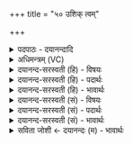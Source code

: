 +++
title = "५० उशिक् त्वम्"

+++
<details><summary>पदपाठः - दयानन्दादि</summary>

उ॒शिक्। त्वम्। दे॒व॒। सो॒म॒। अ॒ग्नेः। प्रि॒यम्। पाथः॑। अपि॑। इ॒हि॒। व॒शी। त्वम्। दे॒व। सो॒म॒। इन्द्र॑स्य। प्रि॒यम्। पाथः॑। अपि॑। इ॒हि॒। अ॒स्मत्स॒खेत्य॒स्मत्ऽसखा॑। त्वम्। दे॒व॒। सो॒म॒। विश्वे॑षाम्। दे॒वाना॑म्। प्रि॒यम्। पाथः॑। अपि॑। इ॒हि॒। ५०।
</details>

<details><summary>अधिमन्त्रम् (VC)</summary>

- प्रजापतयो देवताः
- देवा ऋषयः
- भुरिग् आर्षी जगती
- निषादः
</details>

<details><summary>दयानन्द-सरस्वती (हि) - विषयः</summary>

फिर प्रकारान्तर से राजविषय को अगले मन्त्र में कहा है ॥
</details>

<details><summary>दयानन्द-सरस्वती (हि) - पदार्थः</summary>

पदार्थान्वयभाषाः -  हे (देव) दिव्यगुणसम्पन्न (सोम) समस्त ऐश्वर्य्ययुक्त राजन् ! आप (उशिक्) अति मनोहर होके (अग्नेः) उत्तम विद्वान् के (प्रियम्) प्रेम उत्पन्न करानेवाले (पाथः) रक्षायोग्य व्यवहार को (अपि) निश्चय से (इहि) प्राप्त करो और जानो। हे (देव) दानशील (सोम) हर एक प्रकार से ऐश्वर्य्य की उन्नति करानेवाले ! आप (वशी) जितेन्द्रिय होकर (इन्द्रस्य) परमैश्वर्य्यवाले धार्म्मिक जन के (प्रियम्) प्रेम उत्पन्न करानेवाले (पाथः) जानने योग्य कर्म को (अपि) निश्चय से (इहि) जानो। हे (देव) समस्त विद्याओं में प्रकाशमान (सोम) ऐश्वर्य्ययुक्त ! आप (अस्मत्सखा) हम लोग जिनके मित्र हैं, ऐसे आप होकर (विश्वेषाम्) समस्त (देवानाम्) विद्वानों के प्रेम उत्पन्न करानेहारे (पाथः) विज्ञान के आचरण को (अपि) निश्चय से (इहि) प्राप्त हो तथा जानो ॥५०॥
</details>

<details><summary>दयानन्द-सरस्वती (हि) - भावार्थः</summary>

भावार्थभाषाः -  राजा, राजपुरुष, सभासद् तथा अन्य सब सज्जनों को उचित है कि पुरुषार्थ अच्छे-अच्छे नियम और मित्रभाव से धार्म्मिक वेद के पारगन्ता विद्वानों के मार्ग को चलें, क्योंकि उनके तुल्य आचरण किये विना कोई विद्या, धर्म्म, सब से एक प्रीतिभाव और ऐश्वर्य्य को नहीं पा सकता है ॥५०॥
</details>

<details><summary>दयानन्द-सरस्वती (सं) - विषयः</summary>

पुनः प्रकारान्तरेण राजविषयमाह ॥
</details>

<details><summary>दयानन्द-सरस्वती (सं) - पदार्थः</summary>

पदार्थान्वयभाषाः -  हे देव सोम राजन् ! त्वमुशिग्भवन्नग्नेः प्रियम्पाथोऽपीहि। हे देव सोम ! त्वं वशी भूत्वेन्द्रस्य प्रियम्पाथोऽपीहि। हे देव सोम ! त्वमस्मत्सखा विश्वेषां देवानां प्रियं पाथोऽपीहि ॥५०॥
</details>

<details><summary>दयानन्द-सरस्वती (सं) - भावार्थः</summary>

भावार्थभाषाः -  राज्ञो राजपुरुषाणां सभ्यानां चोचितमस्ति पुरुषार्थेन संयमेन मित्रतया धार्म्मिकाणां वेदपारगानां मार्गे गच्छेयुर्नहि सत्पुरुषसङ्गानुकरणाभ्यां विना कश्चिद्विद्यां धर्म्मं सार्वजनिकप्रियतामैश्वर्य्यं च प्राप्तुं शक्नोति ॥५०॥
</details>

<details><summary>सविता जोशी ← दयानन्दः (म) - भावार्थः</summary>

भावार्थभाषाः -  राजा, राजपुरुष, सभासद व इतर सर्व लोकांनी पुरुषार्थ करून चांगल्या नियमांचे पालन करावे. मैत्रीच्या भावनेने धार्मिक, वैदिक विद्वानांच्या मार्गाने चालावे. कारण त्यांच्यासारखे वागल्याशिवाय कोणीही विद्या, धर्म, सर्वांवर सारखी प्रीती, ऐश्वर्य प्राप्त करू शकत नाही.
</details>